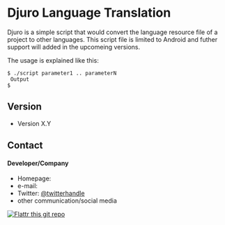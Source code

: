 Djuro Language Translation
======
Djuro is a simple script that would convert the language resource file of a project to other languages. This script file is limited to Android and futher support will added in the upcomeing versions.

The usage is explained like this:

```
$ ./script parameter1 .. parameterN
 Output
$ 
```
## Version 
* Version X.Y

## Contact
#### Developer/Company
* Homepage: 
* e-mail: 
* Twitter: [@twitterhandle](https://twitter.com/twitterhandle "twitterhandle on twitter")
* other communication/social media

[![Flattr this git repo](http://api.flattr.com/button/flattr-badge-large.png)](https://flattr.com/submit/auto?user_id=username&url=https://github.com/username/sw-name&title=sw-name&language=&tags=github&category=software) 